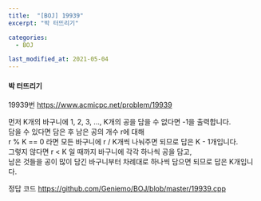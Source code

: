```yaml
---
title:  "[BOJ] 19939"
excerpt: "박 터뜨리기"

categories:
  - BOJ

last_modified_at: 2021-05-04
---
```


#### 박 터뜨리기

19939번 <https://www.acmicpc.net/problem/19939>

먼저 K개의 바구니에 1, 2, 3, ..., K개의 공을 담을 수 없다면 -1을 출력합니다.<br>
담을 수 있다면 담은 후 남은 공의 개수 r에 대해<br>
r % K == 0 라면 모든 바구니에 r / K개씩 나눠주면 되므로 답은 K - 1개입니다.<br>
그렇지 않다면 r < K 일 때까지 바구니에 각각 하나씩 공을 담고,<br>
남은 것들을 공이 많이 담긴 바구니부터 차례대로 하나씩 담으면 되므로 답은 K개입니다.

정답 코드 <https://github.com/Geniemo/BOJ/blob/master/19939.cpp>